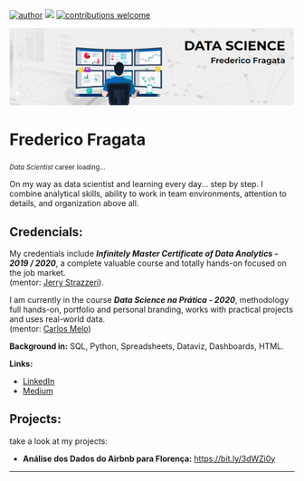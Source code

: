 [![author](https://img.shields.io/badge/author-fredtaranto-red.svg)](https://www.linkedin.com/in/fredericofragata) [![](https://img.shields.io/badge/python-3.7+-blue.svg)](https://www.python.org/downloads/release/python-365/) [![contributions welcome](https://img.shields.io/badge/contributions-welcome-brightgreen.svg?style=flat)](https://github.com/fredtaranto/data_science/issues)

<p align="center">
  <img src="banner_bio.png" >
</p>

# Frederico Fragata
<sub>*Data Scientist* career loading...</sub>

On my way as data scientist and learning every day... step by step. I combine analytical skills, ability to work in team environments, attention to details, and organization above all.

## Credencials:
My credentials include ***Infinitely Master Certificate of Data Analytics - 2019 / 2020***, a complete valuable course and totally hands-on focused on the job market. <br>(mentor: [Jerry Strazzeri](https://www.linkedin.com/in/jerrystrazzeri/)).

I am currently in the course ***Data Science na Prática - 2020***, methodology full hands-on, portfolio and personal branding, works with practical projects and uses real-world data. <br>(mentor: [Carlos Melo](https://github.com/carlosfab))

**Background in:** SQL, Python, <!--Statistical inference, -->Spreadsheets, Dataviz, Dashboards, HTML.

**Links:**
* [LinkedIn](https://www.linkedin.com/in/fredericofragata)
* [Medium](https://medium.com/@fredtaranto)


## Projects:
take a look at my projects:

* **Análise dos Dados do Airbnb para Florença:** https://bit.ly/3dWZi0y


<!--
* **Como usar o Histograma para Data Science:** https://bit.ly/2L2cMwy  -->


---




